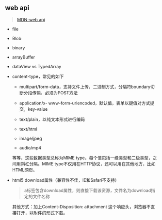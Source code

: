 ## web api

  > [MDN-web api](https://developer.mozilla.org/en-US/docs/Web/API)

* file

* Blob

* binary

* arrayBuffer

* dataView vs TypedArray

* content-type，常见的如下

  - multipart/form-data，支持文件上传，二进制方式，分隔符boundary切断分段传输，必须为POST方法

  - application/x- www-form-urlencoded，默认值，表单以键值对方式提交，key-value

  - text/plain，以纯文本形式进行编码

  - text/html

  - image/jpeg

  - audio/mp4

  等等，这些数据类型总称为MIME type，每个值包括一级类型和二级类型，之间用斜杠分隔。MIME type不仅用在HTTP协议，还可以用在其他地方，比如HTML网页。

* html5 download属性（兼容性不佳，IE和Safari不支持）

  > a标签包含download属性，则直接下载该资源，文件名为download指定的文件名称

  其他方式：加上Content-Disposition: attachment 这个响应头，浏览器不直接打开，以附件的形式下载。
